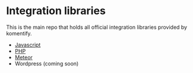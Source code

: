 # Integration libraries

This is the main repo that holds all official integration libraries provided by komentify.

* [Javascript](/javascript/)
* [PHP](/php/)
* [Meteor](/meteor/)
* Wordpress (coming soon)

